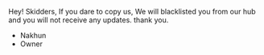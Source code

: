 Hey! Skidders, If you dare to copy us, We will blacklisted you from our hub and you will not receive any updates. thank you.
- Nakhun
- Owner

